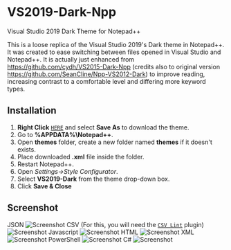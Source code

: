 # VS2019-Dark-Npp
Visual Studio 2019 Dark Theme for Notepad++

This is a loose replica of the Visual Studio 2019's Dark theme in Notepad++. It was created to ease switching between files opened in Visual Studio and Notepad++. It is actually just enhanced from https://github.com/cydh/VS2015-Dark-Npp (credits also to original version https://github.com/SeanCline/Npp-VS2012-Dark) to improve reading, increasing contrast to a comfortable level and differing more keyword types.

Installation
--------------------------

1. **Right Click** [`HERE`](https://raw.githubusercontent.com/hellon8/VS2019-Dark-Npp/master/VS2019-Dark.xml) and select **Save As** to download the theme.
2. Go to **%APPDATA%\Notepad++**.
3. Open **themes** folder, create a new folder named **themes** if it doesn't exists.
4. Place downloaded **.xml** file inside the folder.
2. Restart Notepad++.
3. Open *Settings->Style Configurator*.
4. Select **VS2019-Dark** from the theme drop-down box.
5. Click **Save & Close**

Screenshot
----------
JSON
![Screenshot](https://github.com/hellon8/VS2019-Dark-Npp/blob/master/Screenshots/json.png "JSON")
CSV (For this, you will need the [`CSV Lint`](https://github.com/BdR76/CSVLint) plugin)
![Screenshot](https://github.com/hellon8/VS2019-Dark-Npp/blob/master/Screenshots/csv.png "CSV")
Javascript
![Screenshot](https://github.com/hellon8/VS2019-Dark-Npp/blob/master/Screenshots/javascript.png "Javascript")
HTML
![Screenshot](https://github.com/hellon8/VS2019-Dark-Npp/blob/master/Screenshots/html.png "HTML")
XML
![Screenshot](https://github.com/hellon8/VS2019-Dark-Npp/blob/master/Screenshots/xml.png "XML")
PowerShell
![Screenshot](https://github.com/hellon8/VS2019-Dark-Npp/blob/master/Screenshots/PowerShell.png "PowerShell")
C#
![Screenshot](https://github.com/hellon8/VS2019-Dark-Npp/blob/master/Screenshots/C#.png "C#")
